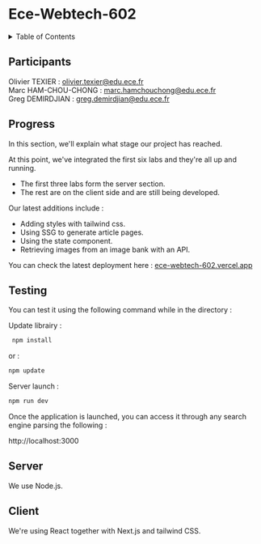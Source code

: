 # Ece-Webtech-602

<details>
  <summary>Table of Contents</summary>
  <ol>
    <li>
      <a href="#participants">Participants</a>
    </li>
    <li>
        <a href="#progress">Progress</a>
    </li>
    <li>
        <a href="#testing">Testing</a>
    </li>
    <li>
      <a href="#server">Server</a>
    </li>
    <li>
        <a href="#client">Client</a>
    </li>
  </ol>
</details>


## Participants 

Olivier TEXIER : olivier.texier@edu.ece.fr  
Marc HAM-CHOU-CHONG : marc.hamchouchong@edu.ece.fr  
Greg DEMIRDJIAN : greg.demirdjian@edu.ece.fr


## Progress

In this section, we'll explain what stage our project has reached.  
  
At this point, we've integrated the first six labs and they're all up and running.
  - The first three labs form the server section. 
  - The rest are on the client side and are still being developed.

Our latest additions include : 
- Adding styles with tailwind css.
- Using SSG to generate article pages.
- Using the state component.
- Retrieving images from an image bank with an API.  

You can check the latest deployment here : [ece-webtech-602.vercel.app](https://ece-webtech-602.vercel.app)


## Testing 

You can test it using the following command while in the directory :

Update librairy : 
```bash
 npm install 
```
or : 
```bash
npm update 
 ```

Server launch :
```bash
npm run dev  
 ```

Once the application is launched, you can access it through any search engine parsing the following :

http://localhost:3000


## Server 

We use Node.js.


## Client 

We're using React together with Next.js and tailwind CSS.


